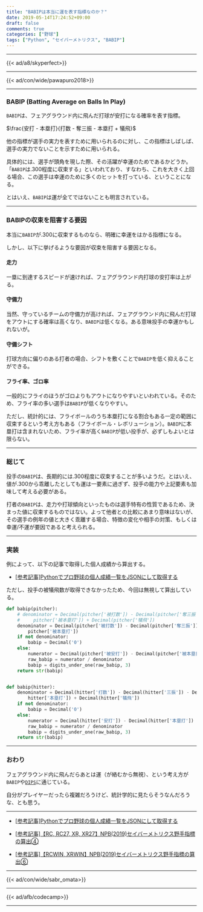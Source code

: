 ```yaml
---
title: "BABIPは本当に運を表す指標なのか？"
date: 2019-05-14T17:24:52+09:00
draft: false
comments: true
categories: ["野球"]
tags: ["Python", "セイバーメトリクス", "BABIP"]
---
```


<!--more-->

---

{{< ad/a8/skyperfect>}}

---

{{< ad/con/wide/pawapuro2018>}}

---

### BABIP (Batting Average on Balls In Play)

`BABIP`は、フェアグラウンド内に飛んだ打球が安打になる確率を表す指標。

$\frac{安打 - 本塁打}{打数 - 奪三振 - 本塁打 + 犠飛}$

他の指標が選手の実力を表すために用いられるのに対し、この指標はしばしば、選手の実力でないことを示すために用いられる。

具体的には、選手が頭角を現した際、その活躍が幸運のためであるかどうか。「`BABIP`は.300程度に収束する」といわれており、すなわち、これを大きく上回る場合、この選手は幸運のために多くのヒットを打っている、ということになる。

とはいえ、`BABIP`は運が全てではないことも明言されている。

---

### BABIPの収束を阻害する要因

本当に`BABIP`が.300に収束するものなら、明確に幸運をはかる指標になる。

しかし、以下に挙げるような要因が収束を阻害する要因となる。

#### 走力

一塁に到達するスピードが速ければ、フェアグラウンド内打球の安打率は上がる。

#### 守備力

当然、守っているチームの守備力が高ければ、フェアグラウンド内に飛んだ打球をアウトにする確率は高くなり、`BABIP`は低くなる。ある意味投手の幸運かもしれないが。

#### 守備シフト

打球方向に偏りのある打者の場合、シフトを敷くことで`BABIP`を低く抑えることができる。

#### フライ率、ゴロ率

一般的にフライのほうがゴロよりもアウトになりやすいといわれている。そのため、フライ率の多い選手は`BABIP`が低くなりやすい。

ただし、統計的には、フライボールのうち本塁打になる割合もある一定の範囲に収束するという考え方もある（フライボール・レボリューション）。`BABIP`に本塁打は含まれないため、フライ率が高く`BABIP`が低い投手が、必ずしもよいとは限らない。

---

### 総じて

投手の`BABIP`は、長期的には.300程度に収束することが多いようだ。とはいえ、値が.300から乖離したとしても運は一要素に過ぎず、投手の能力や上記要素も加味して考える必要がある。

打者の`BABIP`は、走力や打球傾向といったものは選手特有の性質であるため、決まった値に収束するものではない。よって他者との比較にあまり意味はないが、その選手の例年の値と大きく乖離する場合、特徴の変化や相手の対策、もしくは幸運/不運が要因であると考えられる。

---

### 実装

例によって、以下の記事で取得した個人成績から算出する。

- [[参考記事]Pythonでプロ野球の個人成績一覧をJSONにして取得する](https://www.ted027.com/post/python-personal-records)

ただし、投手の被犠飛数が取得できなかったため、今回は無視して算出している。

```py:sabr.py
def babip(pitcher):
    # denominator = Decimal(pitcher['被打数']) - Decimal(pitcher['奪三振']) - Decimal(
    #     pitcher['被本塁打']) + Decimal(pitcher['犠飛'])
    denominator = Decimal(pitcher['被打数']) - Decimal(pitcher['奪三振']) - Decimal(
        pitcher['被本塁打'])
    if not denominator:
        babip = Decimal('0')
    else:
        numerator = Decimal(pitcher['被安打']) - Decimal(pitcher['被本塁打'])
        raw_babip = numerator / denominator
        babip = digits_under_one(raw_babip, 3)
    return str(babip)


def babip(hitter):
    denominator = Decimal(hitter['打数']) - Decimal(hitter['三振']) - Decimal(
        hitter['本塁打']) + Decimal(hitter['犠飛'])
    if not denominator:
        babip = Decimal('0')
    else:
        numerator = Decimal(hitter['安打']) - Decimal(hitter['本塁打'])
        raw_babip = numerator / denominator
        babip = digits_under_one(raw_babip, 3)
    return str(babip)
```

---

### おわり

フェアグラウンド内に飛んだらあとは運（が絡むから無視）、という考え方が`BABIP`や[`DIPS`](https://www.ted027.com/post/sabr-pitch-fip#dipsという概念)に通じている。

自分がプレイヤーだったら複雑だろうけど、統計学的に見たらそうなんだろうな、とも思う。

---

- [[参考記事]Pythonでプロ野球の個人成績一覧をJSONにして取得する](https://www.ted027.com/post/python-personal-records)

- [[参考記事]【RC, RC27, XR, XR27】NPB(2019)セイバーメトリクス野手指標の算出④](https://www.ted027.com/post/sabr-hit-rc)

- [[参考記事]【RCWIN, XRWIN】NPB(2019)セイバーメトリクス野手指標の算出⑥](https://www.ted027.com/post/sabr-hit-rcaa)

---

{{< ad/con/wide/sabr_omata>}}

---

{{< ad/afb/codecamp>}}

---
